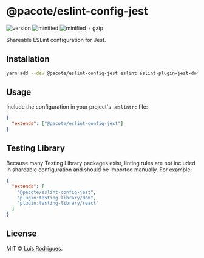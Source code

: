 # @pacote/eslint-config-jest

![version](https://badgen.net/npm/v/@pacote/eslint-config-jest)
![minified](https://badgen.net/bundlephobia/min/@pacote/eslint-config-jest)
![minified + gzip](https://badgen.net/bundlephobia/minzip/@pacote/eslint-config-jest)

Shareable ESLint configuration for Jest.

## Installation

```bash
yarn add --dev @pacote/eslint-config-jest eslint eslint-plugin-jest-dom eslint-plugin-jest eslint-plugin-testing-library
```

## Usage

Include the configuration in your project's `.eslintrc` file:

```json
{
  "extends": ["@pacote/eslint-config-jest"]
}
```

## Testing Library

Because many Testing Library packages exist, linting rules are not included in
shareable configuration and should be imported manually. For example:

```json
{
  "extends": [
    "@pacote/eslint-config-jest",
    "plugin:testing-library/dom",
    "plugin:testing-library/react"
  ]
}
```

## License

MIT © [Luís Rodrigues](https://goblindegook.com).
